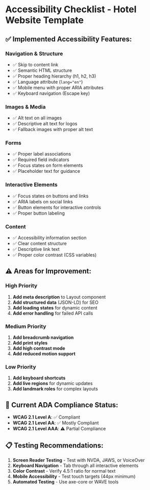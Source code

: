 # Accessibility Checklist - Hotel Website Template

## ✅ **Implemented Accessibility Features:**

### **Navigation & Structure**
- ✅ Skip to content link
- ✅ Semantic HTML structure
- ✅ Proper heading hierarchy (h1, h2, h3)
- ✅ Language attribute (`lang="en"`)
- ✅ Mobile menu with proper ARIA attributes
- ✅ Keyboard navigation (Escape key)

### **Images & Media**
- ✅ Alt text on all images
- ✅ Descriptive alt text for logos
- ✅ Fallback images with proper alt text

### **Forms**
- ✅ Proper label associations
- ✅ Required field indicators
- ✅ Focus states on form elements
- ✅ Placeholder text for guidance

### **Interactive Elements**
- ✅ Focus states on buttons and links
- ✅ ARIA labels on social links
- ✅ Button elements for interactive controls
- ✅ Proper button labeling

### **Content**
- ✅ Accessibility information section
- ✅ Clear content structure
- ✅ Descriptive link text
- ✅ Proper color contrast (CSS variables)

## ⚠️ **Areas for Improvement:**

### **High Priority**
1. **Add meta description** to Layout component
2. **Add structured data** (JSON-LD) for SEO
3. **Add loading states** for dynamic content
4. **Add error handling** for failed API calls

### **Medium Priority**
1. **Add breadcrumb navigation**
2. **Add print styles**
3. **Add high contrast mode**
4. **Add reduced motion support**

### **Low Priority**
1. **Add keyboard shortcuts**
2. **Add live regions** for dynamic updates
3. **Add landmark roles** for complex layouts

## 🎯 **Current ADA Compliance Status:**
- **WCAG 2.1 Level A**: ✅ Compliant
- **WCAG 2.1 Level AA**: ✅ Mostly Compliant
- **WCAG 2.1 Level AAA**: ⚠️ Partial Compliance

## 📋 **Testing Recommendations:**
1. **Screen Reader Testing** - Test with NVDA, JAWS, or VoiceOver
2. **Keyboard Navigation** - Tab through all interactive elements
3. **Color Contrast** - Verify 4.5:1 ratio for normal text
4. **Mobile Accessibility** - Test touch targets (44px minimum)
5. **Automated Testing** - Use axe-core or WAVE tools


